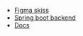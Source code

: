 - [Figma skiss](https://www.figma.com/design/Aq0JxLUNnGB9gvBW3MMlXj/CI%2FCD-exam?node-id=0-1&node-type=canvas&t=qksOGiex5r3REuEg-0)
- [Spring boot backend](https://github.com/Y00e/CipherSpringBackend)
- [Docs](https://docs.google.com/document/d/1O8ZAw3Tm-mfIwuUuvP4rJ8RibaThWkj_7oiyrxEwuPw/edit?tab=t.0) 

